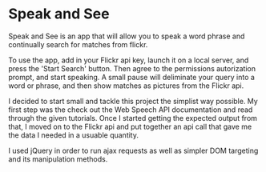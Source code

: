 # Speak and See
Speak and See is an app that will allow you to speak a word phrase and continually search for matches from flickr.

To use the app, add in your Flickr api key, launch it on a local server, and press the 'Start Search' button. Then agree to the permissions autorization prompt, and start speaking. A small pause will deliminate your query into a word or phrase, and then show matches as pictures from the Flickr api.

I decided to start small and tackle this project the simplist way possible. My first step was the check out the Web Speech API documentation and read through the given tutorials. Once I started getting the expected output from that, I moved on to the Flickr api and put together an api call that gave me the data I needed in a usuable quantity. 

I used jQuery in order to run ajax requests as well as simpler DOM targeting and its manipulation methods.
